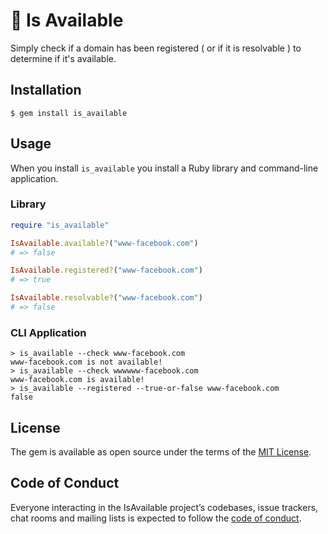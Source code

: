 # 🙈  Is Available

Simply check if a domain has been registered ( or if it is resolvable ) to determine if it's available.

## Installation

    $ gem install is_available

## Usage

When you install `is_available` you install a Ruby library and command-line application.

### Library

```ruby
require "is_available"

IsAvailable.available?("www-facebook.com")
# => false

IsAvailable.registered?("www-facebook.com")
# => true

IsAvailable.resolvable?("www-facebook.com")
# => false
```

### CLI Application

```shell
> is_available --check www-facebook.com
www-facebook.com is not available!
> is_available --check wwwwww-facebook.com
www-facebook.com is available!
> is_available --registered --true-or-false www-facebook.com
false
```

## License

The gem is available as open source under the terms of the [MIT License](http://opensource.org/licenses/MIT).

## Code of Conduct

Everyone interacting in the IsAvailable project’s codebases, issue trackers, chat rooms and mailing lists is expected to follow the [code of conduct](CODE_OF_CONDUCT.md).
